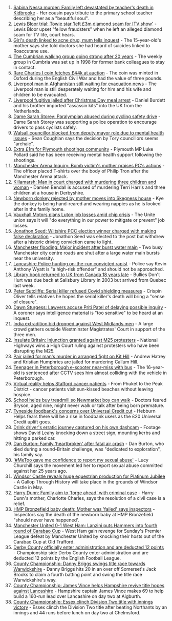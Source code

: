 1. [Sabina Nessa murder: Family left devastated by teacher's death in Kidbrooke](https://www.bbc.co.uk/news/uk-england-london-58639602?at_medium=RSS&at_campaign=KARANGA) - Her cousin pays tribute to the primary school teacher describing her as a "beautiful soul".
2. [Lewis Bloor trial: Towie star 'left £3m diamond scam for ITV show'](https://www.bbc.co.uk/news/uk-england-essex-58656979?at_medium=RSS&at_campaign=KARANGA) - Lewis Bloor upset "fellow fraudsters" when he left an alleged diamond scam for TV life, court hears.
3. [Girl's death linked to acne drug, mum tells inquest](https://www.bbc.co.uk/news/uk-england-york-north-yorkshire-58658304?at_medium=RSS&at_campaign=KARANGA) - The 15-year-old's mother says she told doctors she had heard of suicides linked to Roaccutane use.
4. [The Cumbrian walking group going strong after 20 years](https://www.bbc.co.uk/news/uk-england-cumbria-58642000?at_medium=RSS&at_campaign=KARANGA) - The weekly group in Cumbria was set up in 1998 for former bank colleagues to stay in contact.
5. [Rare Charles I coin fetches £44k at auction](https://www.bbc.co.uk/news/uk-england-oxfordshire-58655402?at_medium=RSS&at_campaign=KARANGA) - The coin was minted in Oxford during the English Civil War and had the value of three pounds.
6. [Liverpool man in Afghanistan still waiting for evacuation news](https://www.bbc.co.uk/news/uk-england-merseyside-58659044?at_medium=RSS&at_campaign=KARANGA) - The Liverpool man is still desperately waiting for him and his wife and children to be evacuated.
7. [Liverpool fugitive jailed after Christmas Day meal arrest](https://www.bbc.co.uk/news/uk-england-merseyside-58657274?at_medium=RSS&at_campaign=KARANGA) - Daniel Burdett and his brother imported "assassin kits" into the UK from the Netherlands.
8. [Dame Sarah Storey: Paralympian abused during cycling safety drive](https://www.bbc.co.uk/news/uk-england-south-yorkshire-58651321?at_medium=RSS&at_campaign=KARANGA) - Dame Sarah Storey was supporting a police operation to encourage drivers to pass cyclists safely.
9. [Walsall councillor blocked from deputy mayor role due to mental health issues](https://www.bbc.co.uk/news/uk-england-birmingham-58656808?at_medium=RSS&at_campaign=KARANGA) - Sean Coughlan says the decision by Tory councillors seems "archaic".
10. [Extra £1m for Plymouth shootings community](https://www.bbc.co.uk/news/uk-england-devon-58658052?at_medium=RSS&at_campaign=KARANGA) - Plymouth MP Luke Pollard said he has been receiving mental health support following the shootings.
11. [Manchester Arena Inquiry: Bomb victim's mother praises PC's actions](https://www.bbc.co.uk/news/uk-england-manchester-58652361?at_medium=RSS&at_campaign=KARANGA) - The officer placed T-shirts over the body of Philip Tron after the Manchester Arena attack.
12. [Killamarsh: Man in court charged with murdering three children and woman](https://www.bbc.co.uk/news/uk-england-derbyshire-58635995?at_medium=RSS&at_campaign=KARANGA) - Damien Bendall is accused of murdering Terri Harris and three children at a house in Derbyshire.
13. [Newborn donkey rejected by mother moves into Skegness house](https://www.bbc.co.uk/news/uk-england-lincolnshire-58650728?at_medium=RSS&at_campaign=KARANGA) - Kye the donkey is being hand-reared and wearing nappies as he is looked after in the family home.
14. [Vauxhall Motors plans Luton job losses amid chip crisis](https://www.bbc.co.uk/news/uk-england-beds-bucks-herts-58648533?at_medium=RSS&at_campaign=KARANGA) - The Unite union says it will "do everything in our power to mitigate or prevent" job losses.
15. [Jonathon Seed: Wiltshire PCC election winner charged with making false declaration](https://www.bbc.co.uk/news/uk-england-wiltshire-58657799?at_medium=RSS&at_campaign=KARANGA) - Jonathon Seed was elected to the post but withdrew after a historic driving conviction came to light.
16. [Manchester flooding: Major incident after burst water main](https://www.bbc.co.uk/news/uk-england-manchester-58648005?at_medium=RSS&at_campaign=KARANGA) - Two busy Manchester city centre roads are shut after a large water main bursts near the university.
17. [Lancashire Police hunting on-the-run convicted rapist](https://www.bbc.co.uk/news/uk-england-lancashire-58649890?at_medium=RSS&at_campaign=KARANGA) - Police say Kevin Anthony Wyatt is "a high-risk offender" and should not be approached.
18. [Library book returned to UK from Canada 18 years late](https://www.bbc.co.uk/news/uk-england-wiltshire-58649649?at_medium=RSS&at_campaign=KARANGA) - Bullies Don't Hurt was due back at Salisbury Library in 2003 but arrived from Quebec last week.
19. [Peter Sutcliffe: Serial killer refused Covid shielding measures](https://www.bbc.co.uk/news/uk-england-leeds-58651328?at_medium=RSS&at_campaign=KARANGA) - Crispin Oliver tells relatives he hopes the serial killer's death will bring a "sense of closure".
20. [Dawn Sturgess: Lawyers accuse Priti Patel of delaying possible inquiry](https://www.bbc.co.uk/news/uk-58652754?at_medium=RSS&at_campaign=KARANGA) - A coroner says intelligence material is "too sensitive" to be heard at an inquest.
21. [India extradition bid dropped against West Midlands men](https://www.bbc.co.uk/news/uk-england-coventry-warwickshire-58652778?at_medium=RSS&at_campaign=KARANGA) - A large crowd gathers outside Westminster Magistrates' Court in support of the three men.
22. [Insulate Britain: Injunction granted against M25 protesters](https://www.bbc.co.uk/news/uk-england-beds-bucks-herts-58649286?at_medium=RSS&at_campaign=KARANGA) - National Highways wins a High Court ruling against protesters who have been disrupting the M25.
23. [Pair jailed for man's murder in arranged fight on Kit Hill](https://www.bbc.co.uk/news/uk-england-cornwall-58649954?at_medium=RSS&at_campaign=KARANGA) - Andrew Hatrey and Kristian Humphries are jailed for murdering Callum Hill.
24. [Teenager in Peterborough e-scooter near-miss with bus](https://www.bbc.co.uk/news/uk-england-cambridgeshire-58654958?at_medium=RSS&at_campaign=KARANGA) - The 16-year-old is sentenced after CCTV sees him almost colliding with the vehicle in Peterborough.
25. [Virtual reality helps Stafford cancer patients](https://www.bbc.co.uk/news/uk-england-stoke-staffordshire-58654320?at_medium=RSS&at_campaign=KARANGA) - From Phuket to the Peak District - cancer patients visit sun-kissed beaches without leaving hospice.
26. [School helps buy treadmill so Newmarket boy can walk](https://www.bbc.co.uk/news/uk-england-suffolk-58654956?at_medium=RSS&at_campaign=KARANGA) - Doctors feared Bryson, aged nine, might never walk or talk after being born premature.
27. [Tyneside foodbank's concerns over Universal Credit cut](https://www.bbc.co.uk/news/uk-england-tyne-58641993?at_medium=RSS&at_campaign=KARANGA) - Hebburn Helps fears there will be a rise in foodbank users as the £20 Universal Credit uplift goes.
28. [Drink driver's erratic journey captured on his own dashcam](https://www.bbc.co.uk/news/uk-england-bristol-58629745?at_medium=RSS&at_campaign=KARANGA) - Footage shows David Leahy knocking down a street sign, mounting kerbs and hitting a parked car.
29. [Dan Burton: Family 'heartbroken' after fatal air crash](https://www.bbc.co.uk/news/uk-england-devon-58650415?at_medium=RSS&at_campaign=KARANGA) - Dan Burton, who died during a round-Britain challenge, was "dedicated to exploration", his family say.
30. ['#MeToo gave me confidence to report my sexual abuse'](https://www.bbc.co.uk/news/uk-england-york-north-yorkshire-58624904?at_medium=RSS&at_campaign=KARANGA) - Lucy Churchill says the movement led her to report sexual abuse committed against her 25 years ago.
31. [Windsor Castle reveals huge equestrian production for Platinum Jubilee](https://www.bbc.co.uk/news/uk-england-berkshire-58648797?at_medium=RSS&at_campaign=KARANGA) - A Gallop Through History will take place in the grounds of Windsor Castle in May.
32. [Harry Dunn: Family aim to 'forge ahead' with criminal case](https://www.bbc.co.uk/news/uk-england-northamptonshire-58648526?at_medium=RSS&at_campaign=KARANGA) - Harry Dunn's mother, Charlotte Charles, says the resolution of a civil case is a relief.
33. [HMP Bronzefield baby death: Mother was 'failed' says inspectors](https://www.bbc.co.uk/news/uk-england-58646499?at_medium=RSS&at_campaign=KARANGA) - Inspectors say the death of the newborn baby at HMP Bronzefield "should never have happened'.
34. [Manchester United 0-1 West Ham: Lanzini puts Hammers into fourth round of Carabao Cup](https://www.bbc.co.uk/sport/football/58566906?at_medium=RSS&at_campaign=KARANGA) - West Ham gain revenge for Sunday's Premier League defeat by Manchester United by knocking their hosts out of the Carabao Cup at Old Trafford.
35. [Derby County officially enter administration and are deducted 12 points](https://www.bbc.co.uk/sport/football/58649432?at_medium=RSS&at_campaign=KARANGA) - Championship side Derby County enter administration and are deducted 12 points by the English Football League.
36. [County Championship: Danny Briggs swings title race towards Warwickshire](https://www.bbc.co.uk/sport/cricket/58622849?at_medium=RSS&at_campaign=KARANGA) - Danny Briggs hits 20 in an over off Somerset's Jack Brooks to claim a fourth batting point and swing the title race Warwickshire's way.
37. [County Championship: James Vince helps Hampshire revive title hopes against Lancashire](https://www.bbc.co.uk/sport/cricket/58654578?at_medium=RSS&at_campaign=KARANGA) - Hampshire captain James Vince makes 69 to help build a 160-run lead over Lancashire on day two at Aigburth.
38. [County Championship: Essex clinch Division Two title with innings victory](https://www.bbc.co.uk/sport/cricket/58652980?at_medium=RSS&at_campaign=KARANGA) - Essex clinch the Division Two title after beating Northants by an innings and 44 runs before lunch on day two at Chelmsford.
